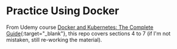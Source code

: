 # Practice Using Docker

From Udemy course [Docker and Kubernetes: The Complete Guide](https://www.udemy.com/course/docker-and-kubernetes-the-complete-guide/){:target="_blank"},
this repo covers sections 4 to 7 (if I'm not mistaken, still re-working the material).

